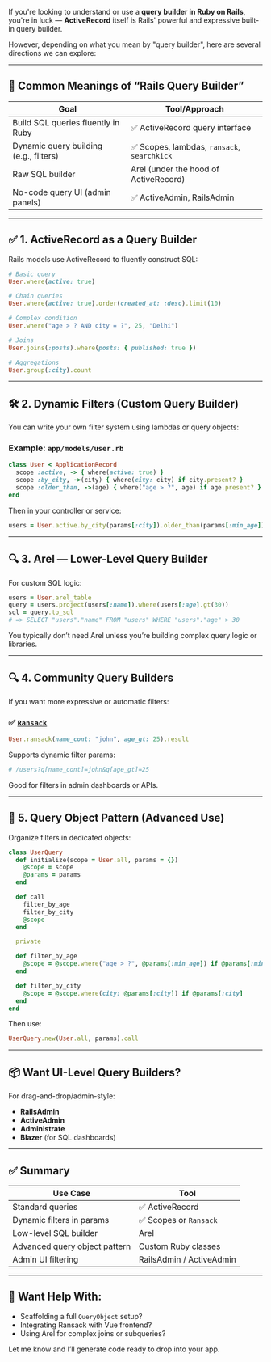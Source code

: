 If you're looking to understand or use a **query builder in Ruby on Rails**, you're in luck — **ActiveRecord** itself is Rails' powerful and expressive built-in query builder.

However, depending on what you mean by "query builder", here are several directions we can explore:

---

## 🎯 Common Meanings of “Rails Query Builder”

| Goal                                   | Tool/Approach                              |
| -------------------------------------- | ------------------------------------------ |
| Build SQL queries fluently in Ruby     | ✅ ActiveRecord query interface             |
| Dynamic query building (e.g., filters) | ✅ Scopes, lambdas, `ransack`, `searchkick` |
| Raw SQL builder                        | Arel (under the hood of ActiveRecord)      |
| No-code query UI (admin panels)        | ✅ ActiveAdmin, RailsAdmin                  |

---

## ✅ 1. **ActiveRecord as a Query Builder**

Rails models use ActiveRecord to fluently construct SQL:

```ruby
# Basic query
User.where(active: true)

# Chain queries
User.where(active: true).order(created_at: :desc).limit(10)

# Complex condition
User.where("age > ? AND city = ?", 25, "Delhi")

# Joins
User.joins(:posts).where(posts: { published: true })

# Aggregations
User.group(:city).count
```

---

## 🛠 2. **Dynamic Filters (Custom Query Builder)**

You can write your own filter system using lambdas or query objects:

### Example: `app/models/user.rb`

```ruby
class User < ApplicationRecord
  scope :active, -> { where(active: true) }
  scope :by_city, ->(city) { where(city: city) if city.present? }
  scope :older_than, ->(age) { where("age > ?", age) if age.present? }
end
```

Then in your controller or service:

```ruby
users = User.active.by_city(params[:city]).older_than(params[:min_age])
```

---

## 🔍 3. **Arel — Lower-Level Query Builder**

For custom SQL logic:

```ruby
users = User.arel_table
query = users.project(users[:name]).where(users[:age].gt(30))
sql = query.to_sql
# => SELECT "users"."name" FROM "users" WHERE "users"."age" > 30
```

You typically don’t need Arel unless you’re building complex query logic or libraries.

---

## 🔍 4. **Community Query Builders**

If you want more expressive or automatic filters:

### ✅ [`Ransack`](https://github.com/activerecord-hackery/ransack)

```ruby
User.ransack(name_cont: "john", age_gt: 25).result
```

Supports dynamic filter params:

```ruby
# /users?q[name_cont]=john&q[age_gt]=25
```

Good for filters in admin dashboards or APIs.

---

## 🔧 5. **Query Object Pattern (Advanced Use)**

Organize filters in dedicated objects:

```ruby
class UserQuery
  def initialize(scope = User.all, params = {})
    @scope = scope
    @params = params
  end

  def call
    filter_by_age
    filter_by_city
    @scope
  end

  private

  def filter_by_age
    @scope = @scope.where("age > ?", @params[:min_age]) if @params[:min_age]
  end

  def filter_by_city
    @scope = @scope.where(city: @params[:city]) if @params[:city]
  end
end
```

Then use:

```ruby
UserQuery.new(User.all, params).call
```

---

## 📦 Want UI-Level Query Builders?

For drag-and-drop/admin-style:

* **RailsAdmin**
* **ActiveAdmin**
* **Administrate**
* **Blazer** (for SQL dashboards)

---

## ✅ Summary

| Use Case                      | Tool                     |
| ----------------------------- | ------------------------ |
| Standard queries              | ✅ ActiveRecord           |
| Dynamic filters in params     | ✅ Scopes or `Ransack`    |
| Low-level SQL builder         | Arel                     |
| Advanced query object pattern | Custom Ruby classes      |
| Admin UI filtering            | RailsAdmin / ActiveAdmin |

---

## 💬 Want Help With:

* Scaffolding a full `QueryObject` setup?
* Integrating Ransack with Vue frontend?
* Using Arel for complex joins or subqueries?

Let me know and I’ll generate code ready to drop into your app.
